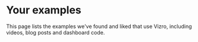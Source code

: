 # Your examples

This page lists the examples we've found and liked that use Vizro, including videos, blog posts and dashboard code.